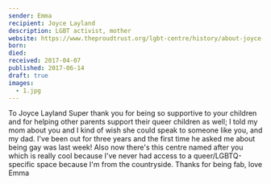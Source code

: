 ```yaml
---
sender: Emma
recipient: Joyce Layland
description: LGBT activist, mother
website: https://www.theproudtrust.org/lgbt-centre/history/about-joyce-layland/
born:
died:
received: 2017-04-07
published: 2017-06-14
draft: true
images:
  - 1.jpg
---
```

To Joyce Layland
Super thank you for being so supportive to your children and for helping other parents support their queer children as well; I told my mom about you and I kind of wish she could speak to someone like you, and my dad. I've been out for three years and the first time he asked me about being gay was last week!
Also now there's this centre named after you which is really cool because I've never had access to a queer/LGBTQ-specific space because I'm from the countryside.
Thanks for being fab,
love
Emma